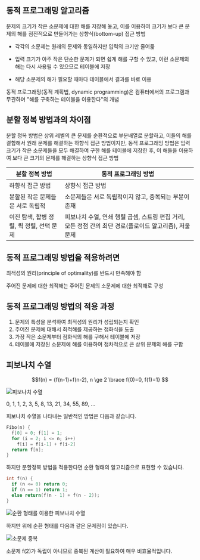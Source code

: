 ## 동적 프로그래밍 알고리즘

문제의 크기가 작은 소문제에 대한 해를 저장해 놓고, 이를 이용하여 크기가 보다 큰 문제의 해를 점진적으로 만들어가는 상향식(bottom-up) 접근 방법

- 각각의 소문제는 원래의 문제와 동일하지만 입력의 크기만 줄어듦

- 입력 크기가 아주 작은 단순한 문제가 되면 쉽게 해를 구할 수 있고, 이런 소문제의 해는 다시 사용될 수 있으므로 테이블에 저장

- 해당 소문제의 해가 필요할 때마다 테이블에서 결과를 바로 이용

동적 프로그래밍(동적 계획법, dynamic programming)은 컴퓨터에서의 프로그램과 무관하며 "해를 구축하는 테이블을 이용한다"의 개념

## 분할 정복 방법과의 차이점

분할 정복 방법은 상위 레벨의 큰 문제를 순환적으로 부분배열로 분할하고, 이들의 해를 결합해서 원래 문제를 해결하는 하향식 접근 방법이지만, 동적 프로그래밍 방법은 입력 크기가 작은 소문제들을 모두 해결하여 구한 해를 테이블에 저장한 후, 이 해들을 이용하여 보다 큰 크기의 문제를 해결하는 상향식 접근 방법

| 분할 정복 방법                           | 동적 프로그래밍 방법                                                                                    |
| ---------------------------------------- | ------------------------------------------------------------------------------------------------------- |
| 하향식 접근 방법                         | 상향식 접근 방법                                                                                        |
| 분할된 작은 문제들은 서로 독립적         | 소문제들은 서로 독립적이지 않고, 중복되는 부분이 존재                                                   |
| 이진 탐색, 합병 정렬, 퀵 정렬, 선택 문제 | 피보나치 수열, 연쇄 행렬 곱셈, 스트링 편집 거리, 모든 정점 간의 최단 경로(플로이드 알고리즘), 저울 문제 |

## 동적 프로그래밍 방법을 적용하려면

최적성의 원리(principle of optimality)를 반드시 만족해야 함

주어진 문제에 대한 최적해는 주어진 문제의 소문제에 대한 최적해로 구성

## 동적 프로그래밍 방법의 적용 과정

1. 문제의 특성을 분석하여 최적성의 원리가 성립되는지 확인
2. 주어진 문제에 대해서 최적해를 제공하는 점화식을 도출
3. 가장 작은 소문제부터 점화식의 해를 구해서 테이블에 저장
4. 테이블에 저장된 소문제에 해를 이용하여 점차적으로 큰 상위 문제의 해를 구함

## 피보나치 수열

$$f(n) = {f(n-1)+f(n-2), n \ge 2 \brace f(0)=0, f(1)=1} $$

![피보나치 수열](https://user-images.githubusercontent.com/115876761/233634142-fe09152b-f117-4088-9b31-bdf4dcff80dc.png)

0, 1, 1, 2, 3, 5, 8, 13, 21, 34, 55, 89, ...

피보나치 수열을 나타내는 일반적인 방법은 다음과 같습니다.

```C
Fibo(n) {
  f[0] = 0; f[1] = 1;
  for (i = 2; i <= n; i++)
    f[i] = f[i-1] + f[i-2]
  return f[n];
}
```

하지만 분할정복 방법을 적용한다면 순환 형태의 알고리즘으로 표현할 수 있습니다.

```C
int f(n) {
  if (n <= 0) return 0;
  if (n == 1) return 1;
  else return(f(n - 1) + f(n - 2));
}
```

![순환 형태를 이용한 피보나치 수열](https://user-images.githubusercontent.com/115876761/233638614-2084c9d4-7a0b-4c32-b337-b6a4737e6032.png)

하지만 위에 순환 형태를 다음과 같은 문제점이 있습니다.

![소문제 중복](https://user-images.githubusercontent.com/115876761/233638988-84bff545-1f6d-4d3c-90a8-9d051169fc61.png)

소문제 f(2)가 독립이 아니므로 중복된 계산이 필요하여 매우 비효율적입니다.

